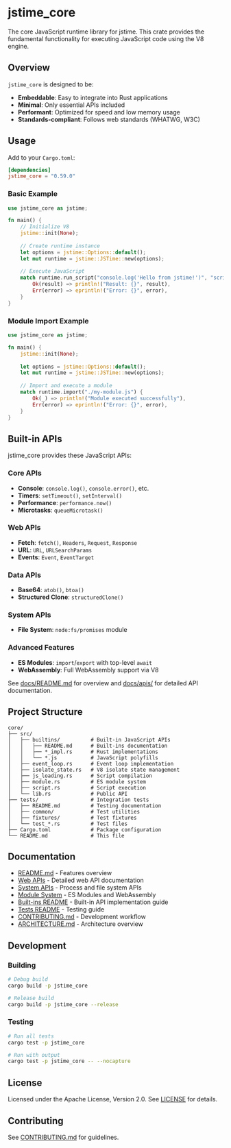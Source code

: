 # jstime_core

The core JavaScript runtime library for jstime. This crate provides the fundamental functionality for executing JavaScript code using the V8 engine.

## Overview

`jstime_core` is designed to be:
- **Embeddable**: Easy to integrate into Rust applications
- **Minimal**: Only essential APIs included
- **Performant**: Optimized for speed and low memory usage
- **Standards-compliant**: Follows web standards (WHATWG, W3C)

## Usage

Add to your `Cargo.toml`:

```toml
[dependencies]
jstime_core = "0.59.0"
```

### Basic Example

```rust
use jstime_core as jstime;

fn main() {
    // Initialize V8
    jstime::init(None);
    
    // Create runtime instance
    let options = jstime::Options::default();
    let mut runtime = jstime::JSTime::new(options);
    
    // Execute JavaScript
    match runtime.run_script("console.log('Hello from jstime!')", "script.js") {
        Ok(result) => println!("Result: {}", result),
        Err(error) => eprintln!("Error: {}", error),
    }
}
```

### Module Import Example

```rust
use jstime_core as jstime;

fn main() {
    jstime::init(None);
    
    let options = jstime::Options::default();
    let mut runtime = jstime::JSTime::new(options);
    
    // Import and execute a module
    match runtime.import("./my-module.js") {
        Ok(_) => println!("Module executed successfully"),
        Err(error) => eprintln!("Error: {}", error),
    }
}
```

## Built-in APIs

jstime_core provides these JavaScript APIs:

### Core APIs
- **Console**: `console.log()`, `console.error()`, etc.
- **Timers**: `setTimeout()`, `setInterval()`
- **Performance**: `performance.now()`
- **Microtasks**: `queueMicrotask()`

### Web APIs
- **Fetch**: `fetch()`, `Headers`, `Request`, `Response`
- **URL**: `URL`, `URLSearchParams`
- **Events**: `Event`, `EventTarget`

### Data APIs
- **Base64**: `atob()`, `btoa()`
- **Structured Clone**: `structuredClone()`

### System APIs
- **File System**: `node:fs/promises` module

### Advanced Features
- **ES Modules**: `import`/`export` with top-level `await`
- **WebAssembly**: Full WebAssembly support via V8

See [docs/README.md](../docs/README.md) for overview and [docs/apis/](../docs/apis/) for detailed API documentation.

## Project Structure

```
core/
├── src/
│   ├── builtins/          # Built-in JavaScript APIs
│   │   ├── README.md      # Built-ins documentation
│   │   ├── *_impl.rs      # Rust implementations
│   │   └── *.js           # JavaScript polyfills
│   ├── event_loop.rs      # Event loop implementation
│   ├── isolate_state.rs   # V8 isolate state management
│   ├── js_loading.rs      # Script compilation
│   ├── module.rs          # ES module system
│   ├── script.rs          # Script execution
│   └── lib.rs             # Public API
├── tests/                 # Integration tests
│   ├── README.md          # Testing documentation
│   ├── common/            # Test utilities
│   ├── fixtures/          # Test fixtures
│   └── test_*.rs          # Test files
├── Cargo.toml             # Package configuration
└── README.md              # This file
```

## Documentation

- [README.md](../docs/README.md) - Features overview
- [Web APIs](../docs/apis/web-apis.md) - Detailed web API documentation
- [System APIs](../docs/apis/system.md) - Process and file system APIs
- [Module System](../docs/apis/modules.md) - ES Modules and WebAssembly
- [Built-ins README](./src/builtins/README.md) - Built-in API implementation guide
- [Tests README](./tests/README.md) - Testing guide
- [CONTRIBUTING.md](../CONTRIBUTING.md) - Development workflow
- [ARCHITECTURE.md](../ARCHITECTURE.md) - Architecture overview

## Development

### Building

```bash
# Debug build
cargo build -p jstime_core

# Release build
cargo build -p jstime_core --release
```

### Testing

```bash
# Run all tests
cargo test -p jstime_core

# Run with output
cargo test -p jstime_core -- --nocapture
```

## License

Licensed under the Apache License, Version 2.0. See [LICENSE](../LICENSE) for details.

## Contributing

See [CONTRIBUTING.md](../CONTRIBUTING.md) for guidelines.
